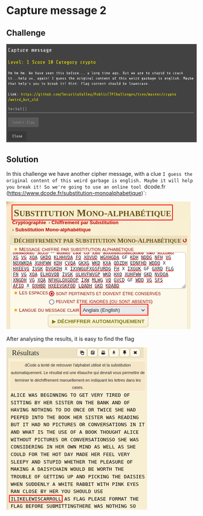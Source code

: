 # Capture message 2

## Challenge

![](../images/capture-message2_1.png)

## Solution

In this challenge we have another cipher message, with a clue `I guess the original content of this weird garbage is english. Maybe it will help you break it! So we're going to use an online tool `dcode.fr (https://www.dcode.fr/substitution-monoalphabetique)`:

![](../images/capture-message2_2.png)

After analysing the results, it is easy to find the flag

![](../images/capture-message2_3.png)

